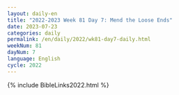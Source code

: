 ```yaml
---
layout: daily-en
title: "2022-2023 Week 81 Day 7: Mend the Loose Ends"
date: 2023-07-23
categories: daily
permalink: /en/daily/2022/wk81-day7-daily.html
weekNum: 81
dayNum: 7
language: English
cycle: 2022
---
```

{% include BibleLinks2022.html %} 
